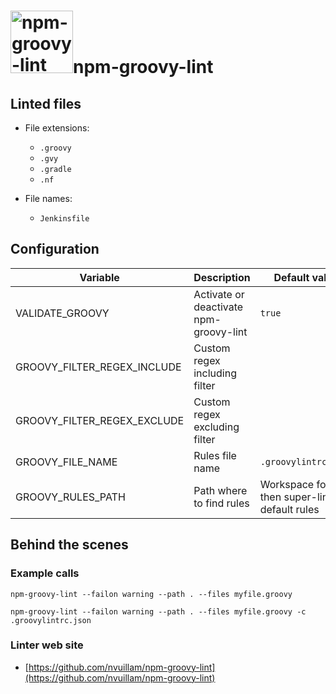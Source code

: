 <!-- markdownlint-disable MD033 MD041 -->
<!-- Generated by .automation/build.py, please do not update manually -->
# <a href="https://github.com/nvuillam/npm-groovy-lint" target="blank" title="Visit linter Web Site"><img src="https://repository-images.githubusercontent.com/240214900/1dcdef80-773c-11ea-8c94-305acc58f5c6" alt="npm-groovy-lint" height="100px"></a>npm-groovy-lint

## Linted files

- File extensions:
  - `.groovy`
  - `.gvy`
  - `.gradle`
  - `.nf`

- File names:
  - `Jenkinsfile`

## Configuration

| Variable | Description | Default value |
| ----------------- | -------------- | -------------- |
| VALIDATE_GROOVY | Activate or deactivate npm-groovy-lint | `true` |
| GROOVY_FILTER_REGEX_INCLUDE | Custom regex including filter |  |
| GROOVY_FILTER_REGEX_EXCLUDE | Custom regex excluding filter |  |
| GROOVY_FILE_NAME | Rules file name | `.groovylintrc.json` |
| GROOVY_RULES_PATH | Path where to find rules | Workspace folder, then super-linter default rules |

## Behind the scenes

### Example calls

```shell
npm-groovy-lint --failon warning --path . --files myfile.groovy
```

```shell
npm-groovy-lint --failon warning --path . --files myfile.groovy -c .groovylintrc.json
```

### Linter web site
- [https://github.com/nvuillam/npm-groovy-lint](https://github.com/nvuillam/npm-groovy-lint)

